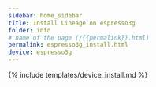 ```yaml
---
sidebar: home_sidebar
title: Install Lineage on espresso3g
folder: info
# name of the page (/{{permalink}}.html)
permalink: espresso3g_install.html
device: espresso3g
---
```

{% include templates/device_install.md %}
